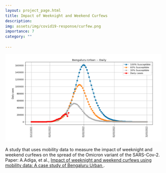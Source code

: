 ```yaml
---
layout: project_page.html
title: Impact of Weeknight and Weekend Curfews
description: 
img: assets/img/covid19-response/curfew.png
importance: 7
category: ""

---
```




<div class="mt-4">
  <img src="/assets/img/covid19-response/curfew.png" class="img-fluid" alt="">
  <br>
  <p>
    A study that uses mobility data to measure the impact of weeknight and weekend curfews on the spread of the Omicron variant of the SARS-Cov-2. 
    Paper: A.Adiga, et al., 
    <a href="https://www.medrxiv.org/content/10.1101/2022.01.26.22269903v1">
      Impact of weeknight and weekend curfews using mobility data: A case study of Bengaluru Urban
    </a>.
  </p>
</div>
